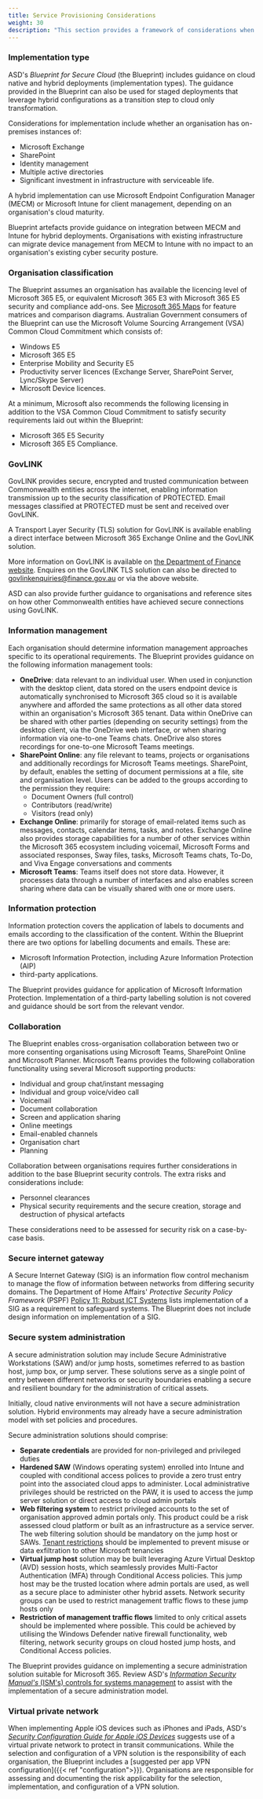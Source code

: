 ```yaml
---
title: Service Provisioning Considerations
weight: 30
description: "This section provides a framework of considerations when looking at provisioning new Microsoft 365 services associated with system(s) built on ASD's Blueprint for Secure Cloud."
---
```


### Implementation type

ASD's *Blueprint for Secure Cloud* (the Blueprint) includes guidance on cloud native and hybrid deployments (implementation types). The guidance provided in the Blueprint can also be used for staged deployments that leverage hybrid configurations as a transition step to cloud only transformation.

Considerations for implementation include whether an organisation has on-premises instances of:

*   Microsoft Exchange
*   SharePoint
*   Identity management
*   Multiple active directories
*   Significant investment in infrastructure with serviceable life.

A hybrid implementation can use Microsoft Endpoint Configuration Manager (MECM) or Microsoft Intune for client management, depending on an organisation's cloud maturity.

Blueprint artefacts provide guidance on integration between MECM and Intune for hybrid deployments. Organisations with existing infrastructure can migrate device management from MECM to Intune with no impact to an organisation's existing cyber security posture.

### Organisation classification

The Blueprint assumes an organisation has available the licencing level of Microsoft 365 E5, or equivalent Microsoft 365 E3 with Microsoft 365 E5 security and compliance add-ons. See [Microsoft 365 Maps](https://m365maps.com/) for feature matrices and comparison diagrams. Australian Government consumers of the Blueprint can use the Microsoft Volume Sourcing Arrangement (VSA) Common Cloud Commitment which consists of:

*   Windows E5
*   Microsoft 365 E5
*   Enterprise Mobility and Security E5
*   Productivity server licences (Exchange Server, SharePoint Server, Lync/Skype Server)
*   Microsoft Device licences.

At a minimum, Microsoft also recommends the following licensing in addition to the VSA Common Cloud Commitment to satisfy security requirements laid out within the Blueprint:

*   Microsoft 365 E5 Security
*   Microsoft 365 E5 Compliance.

### GovLINK

GovLINK provides secure, encrypted and trusted communication between Commonwealth entities across the internet, enabling information transmission up to the security classification of PROTECTED. Email messages classified at PROTECTED must be sent and received over GovLINK.

A Transport Layer Security (TLS) solution for GovLINK is available enabling a direct interface between Microsoft 365 Exchange Online and the GovLINK solution.

More information on GovLINK is available on [the Department of Finance website](https://www.finance.gov.au/government/whole-government-information-communications-technology-services/govlink). Enquires on the GovLINK TLS solution can also be directed to [govlinkenquiries@finance.gov.au](mailto:govlinkenquiries@finance.gov.au) or via the above website.

ASD can also provide further guidance to organisations and reference sites on how other Commonwealth entities have achieved secure connections using GovLINK.

### Information management

Each organisation should determine information management approaches specific to its operational requirements. The Blueprint provides guidance on the following information management tools:

*   **OneDrive**: data relevant to an individual user. When used in conjunction with the desktop client, data stored on the users endpoint device is automatically synchronised to Microsoft 365 cloud so it is available anywhere and afforded the same protections as all other data stored within an organisation's Microsoft 365 tenant. Data within OneDrive can be shared with other parties (depending on security settings) from the desktop client, via the OneDrive web interface, or when sharing information via one-to-one Teams chats. OneDrive also stores recordings for one-to-one Microsoft Teams meetings.
*   **SharePoint Online**: any file relevant to teams, projects or organisations and additionally recordings for Microsoft Teams meetings. SharePoint, by default, enables the setting of document permissions at a file, site and organisation level. Users can be added to the groups according to the permission they require:
    *   Document Owners (full control)
    *   Contributors (read/write)
    *   Visitors (read only)
*   **Exchange Online**: primarily for storage of email-related items such as messages, contacts, calendar items, tasks, and notes. Exchange Online also provides storage capabilities for a number of other services within the Microsoft 365 ecosystem including voicemail, Microsoft Forms and associated responses, Sway files, tasks, Microsoft Teams chats, To-Do, and Viva Engage conversations and comments
*   **Microsoft Teams**: Teams itself does not store data. However, it processes data through a number of interfaces and also enables screen sharing where data can be visually shared with one or more users.

### Information protection

Information protection covers the application of labels to documents and emails according to the classification of the content. Within the Blueprint there are two options for labelling documents and emails. These are:

*   Microsoft Information Protection, including Azure Information Protection (AIP)
*   third-party applications.

The Blueprint provides guidance for application of Microsoft Information Protection. Implementation of a third-party labelling solution is not covered and guidance should be sort from the relevant vendor.

### Collaboration

The Blueprint enables cross-organisation collaboration between two or more consenting organisations using Microsoft Teams, SharePoint Online and Microsoft Planner. Microsoft Teams provides the following collaboration functionality using several Microsoft supporting products:

*   Individual and group chat/instant messaging
*   Individual and group voice/video call
*   Voicemail
*   Document collaboration
*   Screen and application sharing
*   Online meetings
*   Email-enabled channels
*   Organisation chart
*   Planning

Collaboration between organisations requires further considerations in addition to the base Blueprint security controls. The extra risks and considerations include:

* Personnel clearances
* Physical security requirements and the secure creation, storage and destruction of physical artefacts

These considerations need to be assessed for security risk on a case-by-case basis.

### Secure internet gateway

A Secure Internet Gateway (SIG) is an information flow control mechanism to manage the flow of information between networks from differing security domains. The Department of Home Affairs' *Protective Security Policy Framework* (PSPF) [Policy 11: Robust ICT Systems](https://www.protectivesecurity.gov.au/publications-library/policy-11-robust-ict-systems) lists implementation of a SIG as a requirement to safeguard systems. The Blueprint does not include design information on implementation of a SIG.

### Secure system administration

A secure administration solution may include Secure Administrative Workstations (SAW) and/or jump hosts, sometimes referred to as bastion host, jump box, or jump server. These solutions serve as a single point of entry between different networks or security boundaries enabling a secure and resilient boundary for the administration of critical assets.

Initially, cloud native environments will not have a secure administration solution. Hybrid environments may already have a secure administration model with set policies and procedures.

Secure administration solutions should comprise:

* **Separate credentials** are provided for non-privileged and privileged duties
* **Hardened SAW** (Windows operating system) enrolled into Intune and coupled with conditional access polices to provide a zero trust entry point into the associated cloud apps to administer. Local administrative privileges should be restricted on the PAW, it is used to access the jump server solution or direct access to cloud admin portals
* **Web filtering system** to restrict privileged accounts to the set of organisation approved admin portals only. This product could be a risk assessed cloud platform or built as an infrastructure as a service server. The web filtering solution should be mandatory on the jump host or SAWs. [Tenant restrictions](https://learn.microsoft.com/entra/identity/enterprise-apps/tenant-restrictions) should be implemented to prevent misuse or data exfiltration to other Microsoft tenancies
* **Virtual jump host** solution may be built leveraging Azure Virtual Desktop (AVD) session hosts, which seamlessly provides Multi-Factor Authentication (MFA) through Conditional Access policies. This jump host may be the trusted location where admin portals are used, as well as a secure place to administer other hybrid assets. Network security groups can be used to restrict management traffic flows to these jump hosts only
* **Restriction of management traffic flows** limited to only critical assets should be implemented where possible. This could be achieved by utilising the Windows Defender native firewall functionality, web filtering, network security groups on cloud hosted jump hosts, and Conditional Access policies.

The Blueprint provides guidance on implementing a secure administration solution suitable for Microsoft 365. Review ASD's [*Information Security Manual's* (ISM's) controls for systems management](https://www.cyber.gov.au/acsc/view-all-content/publications/secure-administration) to assist with the implementation of a secure administration model.

### Virtual private network

When implementing Apple iOS devices such as iPhones and iPads, ASD's [*Security Configuration Guide for Apple iOS Devices*](https://www.cyber.gov.au/acsc/view-all-content/publications/security-configuration-guide-apple-ios-14-devices) suggests use of a virtual private network to protect in transit communications. While the selection and configuration of a VPN solution is the responsibility of each organisation, the Blueprint includes a [suggested per app VPN configuration]({{< ref "configuration">}}). Organisations are responsible for assessing and documenting the risk applicability for the selection, implementation, and configuration of a VPN solution.
